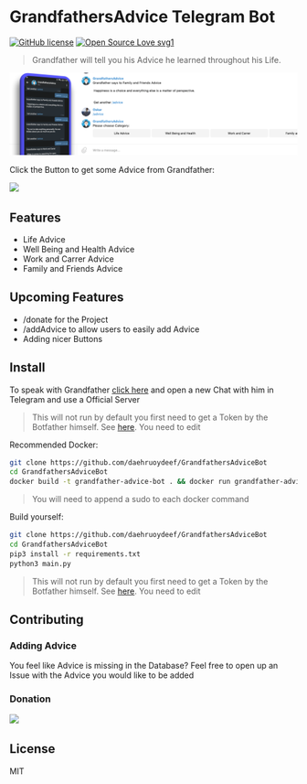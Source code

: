# GrandfathersAdvice Telegram Bot

[![GitHub license](https://camo.githubusercontent.com/16ffa88a35d0857d4db701c510eb3099fbf8d907/68747470733a2f2f696d672e736869656c64732e696f2f6769746875622f6c6963656e73652f4e61657265656e2f5374726170446f776e2e6a732e737667)](https://camo.githubusercontent.com/16ffa88a35d0857d4db701c510eb3099fbf8d907/68747470733a2f2f696d672e736869656c64732e696f2f6769746875622f6c6963656e73652f4e61657265656e2f5374726170446f776e2e6a732e737667) [![Open Source Love svg1](https://camo.githubusercontent.com/d41b9884bd102b525c8fb9a8c3c8d3bbed2b67f0/68747470733a2f2f6261646765732e66726170736f66742e636f6d2f6f732f76312f6f70656e2d736f757263652e7376673f763d313033)](https://camo.githubusercontent.com/d41b9884bd102b525c8fb9a8c3c8d3bbed2b67f0/68747470733a2f2f6261646765732e66726170736f66742e636f6d2f6f732f76312f6f70656e2d736f757263652e7376673f763d313033)



> Grandfather will tell you his Advice he learned throughout his Life. 



![](img/header.png)





Click the Button to get some Advice from Grandfather:

[![](https://img.shields.io/badge/Get%20Grandfathers%20Advice-Telegram-blue.svg)]( https://t.me/GrandfathersAdviceBot)



## Features

* Life Advice
* Well Being and Health Advice
* Work and Carrer Advice
* Family and Friends Advice

## Upcoming Features

* /donate for the Project
* /addAdvice to allow users to easily add Advice
* Adding nicer Buttons

## Install

To speak with Grandfather [click here]( https://t.me/GrandfathersAdviceBot) and open a new Chat with him in Telegram and use a Official Server

> This will not run by default you first need to get a Token by the Botfather himself. See [here](https://core.telegram.org/bots#3-how-do-i-create-a-bot). You need to edit

Recommended Docker:

```bash
git clone https://github.com/daehruoydeef/GrandfathersAdviceBot
cd GrandfathersAdviceBot
docker build -t grandfather-advice-bot . && docker run grandfather-advice-bot
```

> You will need to append a sudo to each docker command

Build yourself:

```bash
git clone https://github.com/daehruoydeef/GrandfathersAdviceBot
cd GrandfathersAdviceBot
pip3 install -r requirements.txt
python3 main.py
```
> This will not run by default you first need to get a Token by the Botfather himself. See [here](https://core.telegram.org/bots#3-how-do-i-create-a-bot). You need to edit



## Contributing

### Adding Advice

You feel like Advice is missing in the Database? Feel free to open up an Issue with the Advice you would like to be added



### Donation

[![](https://img.shields.io/badge/Donate%20via-LibraPay-yellow.svg)](https://liberapay.com/daehruoydeef/)



## License

MIT
